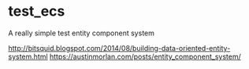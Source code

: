 # test_ecs
A really simple test entity component system

http://bitsquid.blogspot.com/2014/08/building-data-oriented-entity-system.html
https://austinmorlan.com/posts/entity_component_system/
